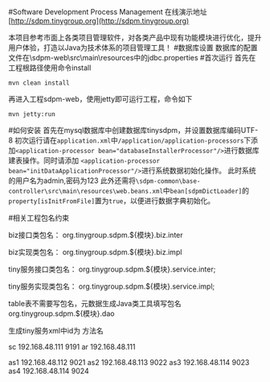 #Software Development Process Management
在线演示地址[http://sdpm.tinygroup.org](http://sdpm.tinygroup.org)

本项目参考市面上各类项目管理软件，对各类产品中现有功能模块进行优化，提升用户体验，打造以Java为技术体系的项目管理工具！
#数据库设置
数据库的配置文件在\sdpm-web\src\main\resources中的jdbc.properties
#首次运行
首先在工程根路径使用命令install
```
mvn clean install
```
再进入工程sdpm-web，使用jetty即可运行工程，命令如下
```
mvn jetty:run
```

#如何安装
首先在mysql数据库中创建数据库tinysdpm，并设置数据库编码UTF-8
初次运行请在```application.xml```中```/application/application-processors```下添加```<application-processor bean="databaseInstallerProcessor"/>```进行数据库建表操作。同时请添加 ```<application-processor bean="initDataApplicationProcessor"/>```进行系统数据初始化操作。
此时系统的用户名为admin,密码为123
此外还需将```\sdpm-common\base-controller\src\main\resources\web.beans.xml```中```bean[sdpmDictLoader]```的```property[isInitFromFile]```置为```true```，以便进行数据字典初始化。

#相关工程包名约束

biz接口类包名：
org.tinygroup.sdpm.${模块}.biz.inter

biz实现类包名：
org.tinygroup.sdpm.${模块}.biz.impl

tiny服务接口类包名：
org.tinygroup.sdpm.${模块}.service.inter;

tiny服务实现类包名：
org.tinygroup.sdpm.${模块}.service.impl;

table表不需要写包名，元数据生成Java类工具填写包名
org.tinygroup.sdpm.${模块}.dao

生成tiny服务xml中id为 方法名


sc 192.168.48.111 9191
ar 192.168.48.111

as1 192.168.48.112 9021
as2 192.168.48.113 9022
as3 192.168.48.114 9023
as4 192.168.48.114 9024